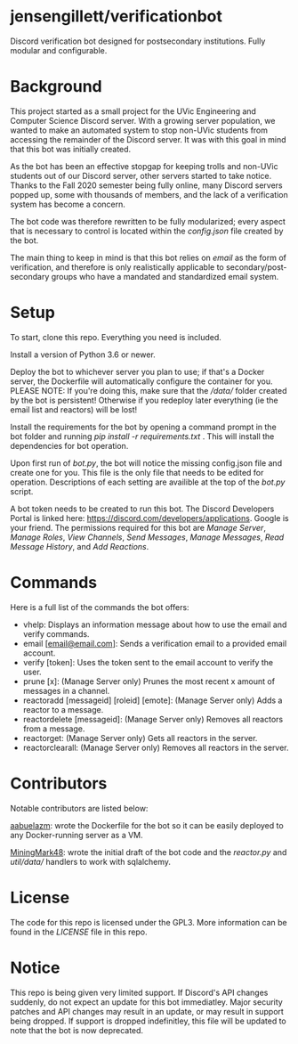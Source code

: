 # jensengillett/verificationbot
Discord verification bot designed for postsecondary institutions. Fully modular and configurable.

# Background
This project started as a small project for the UVic Engineering and Computer Science Discord server. With a growing server population, we wanted to make an automated system to stop non-UVic students from accessing the remainder of the Discord server. It was with this goal in mind that this bot was initially created.

As the bot has been an effective stopgap for keeping trolls and non-UVic students out of our Discord server, other servers started to take notice. Thanks to the Fall 2020 semester being fully online, many Discord servers popped up, some with thousands of members, and the lack of a verification system has become a concern.

The bot code was therefore rewritten to be fully modularized; every aspect that is necessary to control is located within the *config.json* file created by the bot.

The main thing to keep in mind is that this bot relies on *email* as the form of verification, and therefore is only realistically applicable to secondary/post-secondary groups who have a mandated and standardized email system.

# Setup
To start, clone this repo. Everything you need is included.

Install a version of Python 3.6 or newer.

Deploy the bot to whichever server you plan to use; if that's a Docker server, the Dockerfile will automatically configure the container for you. PLEASE NOTE: If you're doing this, make sure that the */data/* folder created by the bot is persistent! Otherwise if you redeploy later everything (ie the email list and reactors) will be lost!

Install the requirements for the bot by opening a command prompt in the bot folder and running *pip install -r requirements.txt* . This will install the dependencies for bot operation.

Upon first run of *bot.py*, the bot will notice the missing config.json file and create one for you. This file is the only file that needs to be edited for operation. Descriptions of each setting are availible at the top of the *bot.py* script.

A bot token needs to be created to run this bot. The Discord Developers Portal is linked here: https://discord.com/developers/applications. Google is your friend. The permissions required for this bot are *Manage Server*, *Manage Roles*, *View Channels*, *Send Messages*, *Manage Messages*, *Read Message History*, and *Add Reactions*. 

# Commands
Here is a full list of the commands the bot offers:
- vhelp: Displays an information message about how to use the email and verify commands.
- email [email@email.com]: Sends a verification email to a provided email account.
- verify [token]: Uses the token sent to the email account to verify the user.
- prune [x]: (Manage Server only) Prunes the most recent x amount of messages in a channel.
- reactoradd [messageid] [roleid] [emote]: (Manage Server only) Adds a reactor to a message.
- reactordelete [messageid]: (Manage Server only) Removes all reactors from a message.
- reactorget: (Manage Server only) Gets all reactors in the server.
- reactorclearall: (Manage Server only) Removes all reactors in the server.

# Contributors
Notable contributors are listed below:

[aabuelazm](https://github.com/aabuelazm): wrote the Dockerfile for the bot so it can be easily deployed to any Docker-running server as a VM.

[MiningMark48](https://github.com/MiningMark48): wrote the initial draft of the bot code and the *reactor.py* and *util/data/* handlers to work with sqlalchemy.

# License
The code for this repo is licensed under the GPL3. More information can be found in the *LICENSE* file in this repo.

# Notice
This repo is being given very limited support. If Discord's API changes suddenly, do not expect an update for this bot immediatley. Major security patches and API changes may result in an update, or may result in support being dropped. If support is dropped indefinitley, this file will be updated to note that the bot is now deprecated.
